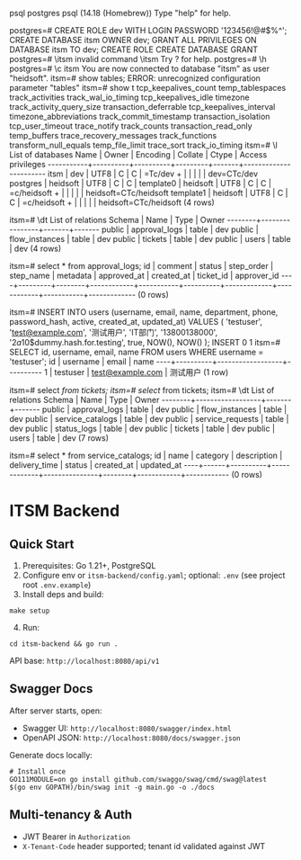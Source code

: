 psql postgres
psql (14.18 (Homebrew))
Type "help" for help.

postgres=# CREATE ROLE dev WITH LOGIN PASSWORD '123456!@#$%^';
CREATE DATABASE itsm OWNER dev;
GRANT ALL PRIVILEGES ON DATABASE itsm TO dev;
CREATE ROLE
CREATE DATABASE
GRANT
postgres=# \itsm
invalid command \itsm
Try \? for help.
postgres=# \h
postgres=# \c itsm
You are now connected to database "itsm" as user "heidsoft".
itsm=# show tables;
ERROR:  unrecognized configuration parameter "tables"
itsm=# show t
tcp_keepalives_count       temp_tablespaces           track_activities           track_wal_io_timing
tcp_keepalives_idle        timezone                   track_activity_query_size  transaction_deferrable
tcp_keepalives_interval    timezone_abbreviations     track_commit_timestamp     transaction_isolation
tcp_user_timeout           trace_notify               track_counts               transaction_read_only
temp_buffers               trace_recovery_messages    track_functions            transform_null_equals
temp_file_limit            trace_sort                 track_io_timing
itsm=# \l
                             List of databases
   Name    |  Owner   | Encoding | Collate | Ctype |   Access privileges
-----------+----------+----------+---------+-------+-----------------------
 itsm      | dev      | UTF8     | C       | C     | =Tc/dev              +
           |          |          |         |       | dev=CTc/dev
 postgres  | heidsoft | UTF8     | C       | C     |
 template0 | heidsoft | UTF8     | C       | C     | =c/heidsoft          +
           |          |          |         |       | heidsoft=CTc/heidsoft
 template1 | heidsoft | UTF8     | C       | C     | =c/heidsoft          +
           |          |          |         |       | heidsoft=CTc/heidsoft
(4 rows)

itsm=# \dt
            List of relations
 Schema |      Name      | Type  | Owner
--------+----------------+-------+-------
 public | approval_logs  | table | dev
 public | flow_instances | table | dev
 public | tickets        | table | dev
 public | users          | table | dev
(4 rows)

itsm=# select * from approval_logs;
 id | comment | status | step_order | step_name | metadata | approved_at | created_at | ticket_id | approver_id
----+---------+--------+------------+-----------+----------+-------------+------------+-----------+-------------
(0 rows)

itsm=# INSERT INTO users (username, email, name, department, phone, password_hash, active, created_at, updated_at)
VALUES (
  'testuser',
  '<test@example.com>',
  '测试用户',
  'IT部门',
  '13800138000',
  '$2a$10$dummy.hash.for.testing',
  true,
  NOW(),
  NOW()
);
INSERT 0 1
itsm=# SELECT id, username, email, name FROM users WHERE username = 'testuser';
 id | username |      email       |   name
----+----------+------------------+----------
  1 | testuser | <test@example.com> | 测试用户
(1 row)

itsm=# select *from tickets;
itsm=# select* from tickets;
itsm=# \dt
             List of relations
 Schema |       Name       | Type  | Owner
--------+------------------+-------+-------
 public | approval_logs    | table | dev
 public | flow_instances   | table | dev
 public | service_catalogs | table | dev
 public | service_requests | table | dev
 public | status_logs      | table | dev
 public | tickets          | table | dev
 public | users            | table | dev
(7 rows)

itsm=# select * from service_catalogs;
 id | name | category | description | delivery_time | status | created_at | updated_at
----+------+----------+-------------+---------------+--------+------------+------------
(0 rows)

# ITSM Backend

## Quick Start

1. Prerequisites: Go 1.21+, PostgreSQL
2. Configure env or `itsm-backend/config.yaml`; optional: `.env` (see project root `.env.example`)
3. Install deps and build:

```
make setup
```

4. Run:

```
cd itsm-backend && go run .
```

API base: `http://localhost:8080/api/v1`

## Swagger Docs

After server starts, open:

- Swagger UI: `http://localhost:8080/swagger/index.html`
- OpenAPI JSON: `http://localhost:8080/docs/swagger.json`

Generate docs locally:

```
# Install once
GO111MODULE=on go install github.com/swaggo/swag/cmd/swag@latest
$(go env GOPATH)/bin/swag init -g main.go -o ./docs
```

## Multi-tenancy & Auth

- JWT Bearer in `Authorization`
- `X-Tenant-Code` header supported; tenant id validated against JWT
